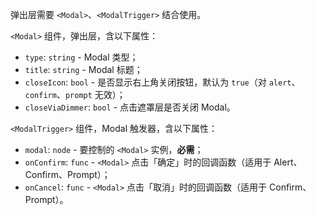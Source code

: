 弹出层需要 `<Modal>`、`<ModalTrigger>` 结合使用。

`<Modal>` 组件，弹出层，含以下属性：

- `type`: `string` - Modal 类型；
- `title`: `string` - Modal 标题；
- `closeIcon`: `bool` - 是否显示右上角关闭按钮，默认为 `true`（对 `alert`、`confirm`、`prompt` 无效）；
- `closeViaDimmer`: `bool` - 点击遮罩层是否关闭 Modal。


`<ModalTrigger>` 组件，Modal 触发器，含以下属性：

- `modal`: `node` - 要控制的 `<Modal>` 实例，**必需**；
- `onConfirm`: `func` - `<Modal>` 点击「确定」时的回调函数（适用于 Alert、Confirm、Prompt）；
- `onCancel`: `func` - `<Modal>` 点击「取消」时的回调函数（适用于 Confirm、Prompt）。
